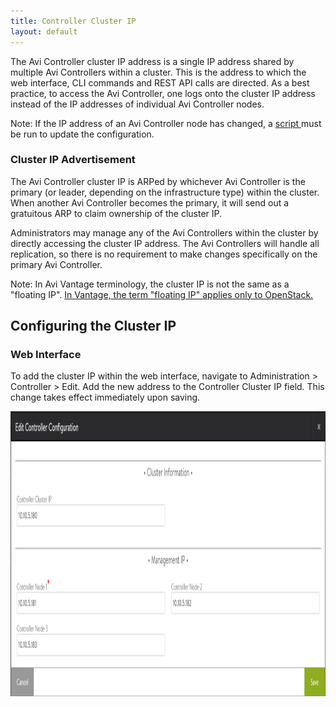 ```yaml
---
title: Controller Cluster IP
layout: default
---
```

The Avi Controller cluster IP address is a single IP address shared by multiple Avi Controllers within a cluster. This is the address to which the web interface, CLI commands and REST API calls are directed. As a best practice, to access the Avi Controller, one logs onto the cluster IP address instead of the IP addresses of individual Avi Controller nodes.

Note: If the IP address of an Avi Controller node has changed, a <a href="/docs/latest/ctlr-cfg-update-after-ip-change">script </a>must be run to update the configuration. 

### Cluster IP Advertisement

The Avi Controller cluster IP is ARPed by whichever Avi Controller is the primary (or leader, depending on the infrastructure type) within the cluster. When another Avi Controller becomes the primary, it will send out a gratuitous ARP to claim ownership of the cluster IP.

Administrators may manage any of the Avi Controllers within the cluster by directly accessing the cluster IP address. The Avi Controllers will handle all replication, so there is no requirement to make changes specifically on the primary Avi Controller.

Note: In Avi Vantage terminology, the cluster IP is not the same as a "floating IP". <a href="/docs/configuration-guide/applications/virtual-services/create-virtual-service#openstack-floatingip">In Vantage, the term "floating IP" applies only to OpenStack.</a>

## Configuring the Cluster IP

### Web Interface

To add the cluster IP within the web interface, navigate to Administration &gt; Controller &gt; Edit. Add the new address to the Controller Cluster IP field. This change takes effect immediately upon saving.

<a href="img/cluster-config-example.png"><img src="img/cluster-config-example.png" alt="cluster-config-example" width="1140" height="456" class="alignnone size-full wp-image-10593"></a>
